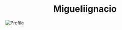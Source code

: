 <h1 align="center"> Migueliignacio </h1>
<img src="https://static.displate.com/857x1200/displate/2022-02-17/92fd618b297385c370755dc5d9271884_5b8b1f511b41615b753ddfbf6c89e05c.jpg" alt="Profile">
